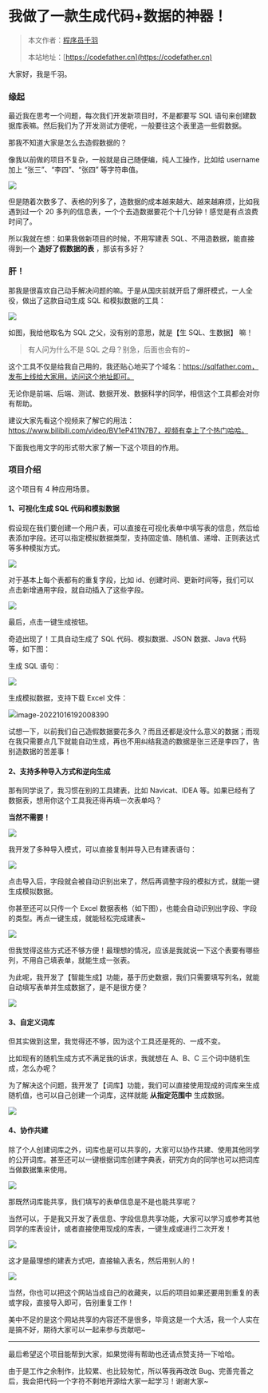 # 我做了一款生成代码+数据的神器！

> 本文作者：[程序员千羽](https://yuyuanweb.feishu.cn/wiki/Abldw5WkjidySxkKxU2cQdAtnah)
>
> 本站地址：[https://codefather.cn](https://codefather.cn)

大家好，我是千羽。

### 缘起

最近我在思考一个问题，每次我们开发新项目时，不是都要写 SQL 语句来创建数据库表嘛。然后我们为了开发测试方便呢，一般要往这个表里造一些假数据。

那我不知道大家是怎么去造假数据的？

像我以前做的项目不复杂，一般就是自己随便编，纯人工操作，比如给 username 加上 “张三”、“李四”、“张四” 等字符串值。

![](https://pic.yupi.icu/5563/202311090808006.png)

但是随着次数多了、表格的列多了，造数据的成本越来越大、越来越麻烦，比如我遇到过一个 20 多列的信息表，一个个去造数据要花个十几分钟！感觉是有点浪费时间了。

所以我就在想：如果我做新项目的时候，不用写建表 SQL、不用造数据，能直接得到一个 **造好了假数据的表** ，那该有多好？

### 肝！

那我是很喜欢自己动手解决问题的嘛。于是从国庆前就开启了爆肝模式，一人全役，做出了这款自动生成 SQL 和模拟数据的工具：

![](https://pic.yupi.icu/5563/202311090808080.png)

如图，我给他取名为 SQL 之父，没有别的意思，就是【生 SQL、生数据】 嘛！

> 有人问为什么不是 SQL 之母？别急，后面也会有的~

这个工具不仅是给我自己用的，我还贴心地买了个域名：https://sqlfather.com，发布上线给大家用，访问这个地址即可。

无论你是前端、后端、测试、数据开发、数据科学的同学，相信这个工具都会对你有帮助。

建议大家先看这个视频来了解它的用法：https://www.bilibili.com/video/BV1eP411N7B7，视频有幸上了个热门哈哈。

下面我也用文字的形式带大家了解一下这个项目的作用。

### 项目介绍

这个项目有 4 种应用场景。

#### 1、可视化生成 SQL 代码和模拟数据

假设现在我们要创建一个用户表，可以直接在可视化表单中填写表的信息，然后给表添加字段。还可以指定模拟数据类型，支持固定值、随机值、递增、正则表达式等多种模拟方式。

![](https://pic.yupi.icu/5563/202311090808157.png)

对于基本上每个表都有的重复字段，比如 id、创建时间、更新时间等，我们可以点击新增通用字段，就自动插入了这些字段。

![](https://pic.yupi.icu/5563/202311090808068.png)

最后，点击一键生成按钮。

奇迹出现了！工具自动生成了 SQL 代码、模拟数据、JSON 数据、Java 代码等，如下图：

生成 SQL 语句：

![](https://pic.yupi.icu/5563/202311090808108.png)

生成模拟数据，支持下载 Excel 文件：

![](https://pic.yupi.icu/5563/202311090808134.png)image-20221016192008390

试想一下，以前我们自己造假数据要花多久？而且还都是没什么意义的数据；而现在我只需要点几下就能自动生成，再也不用纠结我造的数据是张三还是李四了，告别造数据的苦差事！

#### 2、支持多种导入方式和逆向生成

那有同学说了，我习惯在别的工具建表，比如 Navicat、IDEA 等。如果已经有了数据表，想用你这个工具我还得再填一次表单吗？

**当然不需要！**

![](https://pic.yupi.icu/5563/202311090808062.jpeg)

我开发了多种导入模式，可以直接复制并导入已有建表语句：

![](https://pic.yupi.icu/5563/202311090808211.png)

点击导入后，字段就会被自动识别出来了，然后再调整字段的模拟方式，就能一键生成模拟数据。

你甚至还可以只传一个 Excel 数据表格（如下图），也能会自动识别出字段、字段的类型。再点一键生成，就能轻松完成建表~

![](https://pic.yupi.icu/5563/202311090808104.png)

但我觉得这些方式还不够方便！最理想的情况，应该是我就说一下这个表要有哪些列，不用自己填表单，就能生成一张表。

为此呢，我开发了【智能生成】功能，基于历史数据，我们只需要填写列名，就能自动填写表单并生成数据了，是不是很方便？

![](https://pic.yupi.icu/5563/202311090808147.png)

#### 3、自定义词库

但其实做到这里，我觉得还不够，因为这个工具还是死的、一成不变。

比如现有的随机生成方式不满足我的诉求，我就想在 A、B、C 三个词中随机生成，怎么办呢？

为了解决这个问题，我开发了【词库】功能，我们可以直接使用现成的词库来生成随机值，也可以自己创建一个词库，这样就能 **从指定范围中** 生成数据。

![](https://pic.yupi.icu/5563/202311090808350.png)

#### 4、协作共建

除了个人创建词库之外，词库也是可以共享的，大家可以协作共建、使用其他同学的公开词库。甚至还可以一键根据词库创建字典表，研究方向的同学也可以把词库当做数据集来使用。

![](https://pic.yupi.icu/5563/202311090808466.png)

那既然词库能共享，我们填写的表单信息是不是也能共享呢？

当然可以，于是我又开发了表信息、字段信息共享功能，大家可以学习或参考其他同学的库表设计，或者直接使用现成的库表，一键生成或进行二次开发！

![](https://pic.yupi.icu/5563/202311090808124.png)

这才是最理想的建表方式吧，直接输入表名，然后用别人的！

![](https://pic.yupi.icu/5563/202311090808508.png)

当然，你也可以把这个网站当成自己的收藏夹，以后的项目如果还要用到重复的表或字段，直接导入即可，告别重复工作！

美中不足的是这个网站共享的内容还不是很多，毕竟这是一个大活，我一个人实在是搞不好，期待大家可以一起来参与贡献吧~



------


最后希望这个项目能帮到大家，如果觉得有帮助也还请点赞支持一下哈哈。

由于是工作之余制作，比较累、也比较匆忙，所以等我再改改 Bug、完善完善之后，我会把代码一个字符不剩地开源给大家一起学习！谢谢大家~